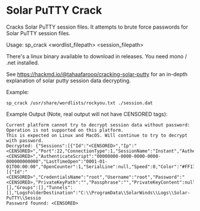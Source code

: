 # Solar PuTTY Crack
Cracks Solar PuTTY session files. It attempts to brute force passwords for Solar PuTTY session files.

Usage: sp_crack <wordlist_filepath> <session_filepath>

There's a linux binary available to download in releases. You need mono / .net installed.

See https://hackmd.io/@tahaafarooq/cracking-solar-putty for an in-depth explanation of solar putty session data decrypting.

Example: 

    sp_crack /usr/share/wordlists/rockyou.txt ./session.dat

Example Output (Note, real output will not have CENSORED tags):

    Current platform cannot try to decrypt session data without password: Operation is not supported on this platform.
    This is expected on Linux and MacOS. Will continue to try to decrypt with password.
    Decrypted: {"Sessions":[{"Id":"<CENSORED>","Ip":"<CENSORED>","Port":22,"ConnectionType":1,"SessionName":"Instant","Authentication":0,"CredentialsID":"<CENSORED>","AuthenticateScript":"00000000-0000-0000-0000-000000000000","LastTimeOpen":"0001-01-01T00:00:00","OpenCounter":1,"SerialLine":null,"Speed":0,"Color":"#FF176998","TelnetConnectionWaitSeconds":1,"LoggingEnabled":false,"RemoteDirectory":""}],"Credentials":[{"Id":"<CENSORED>","CredentialsName":"root","Username":"root","Password":"<CENSORED>,"PrivateKeyPath":"","Passphrase":"","PrivateKeyContent":null}],"AuthScript":[],"Groups":[],"Tunnels":[],"LogsFolderDestination":"C:\\ProgramData\\SolarWinds\\Logs\\Solar-PuTTY\\Sessio
    Password founnd: <CENSORED>

